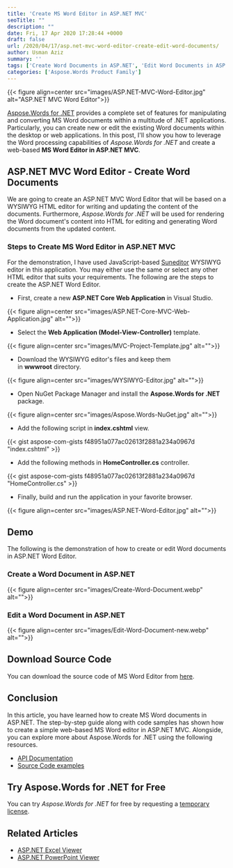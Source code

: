 ```yaml
---
title: 'Create MS Word Editor in ASP.NET MVC'
seoTitle: ""
description: ""
date: Fri, 17 Apr 2020 17:28:44 +0000
draft: false
url: /2020/04/17/asp.net-mvc-word-editor-create-edit-word-documents/
author: Usman Aziz
summary: ''
tags: ['Create Word Documents in ASP.NET', 'Edit Word Documents in ASP.NET', 'MS Word Editor in ASP.NET MVC']
categories: ['Aspose.Words Product Family']
---
```




{{< figure align=center src="images/ASP.NET-MVC-Word-Editor.jpg" alt="ASP.NET MVC Word Editor">}}


[Aspose.Words for .NET][1] provides a complete set of features for manipulating and converting MS Word documents within a multitude of .NET applications. Particularly, you can create new or edit the existing Word documents within the desktop or web applications. In this post, I'll show you how to leverage the Word processing capabilities of _Aspose.Words for .NET_ and create a web-based **MS Word Editor in ASP.NET MVC**.

## ASP.NET MVC Word Editor - Create Word Documents

We are going to create an ASP.NET MVC Word Editor that will be based on a WYSIWYG HTML editor for writing and updating the content of the documents. Furthermore, _Aspose.Words for .NET_ will be used for rendering the Word document's content into HTML for editing and generating Word documents from the updated content.

### Steps to Create MS Word Editor in ASP.NET MVC

For the demonstration, I have used JavaScript-based [Suneditor][2] WYSIWYG editor in this application. You may either use the same or select any other HTML editor that suits your requirements. The following are the steps to create the ASP.NET Word Editor.

*   First, create a new **ASP.NET Core Web Application** in Visual Studio.



{{< figure align=center src="images/ASP.NET-Core-MVC-Web-Application.jpg" alt="">}}


*   Select the **Web Application (Model-View-Controller)** template.



{{< figure align=center src="images/MVC-Project-Template.jpg" alt="">}}


*   Download the WYSIWYG editor's files and keep them in **wwwroot** directory.



{{< figure align=center src="images/WYSIWYG-Editor.jpg" alt="">}}


*   Open NuGet Package Manager and install the **Aspose.Words for .NET** package.



{{< figure align=center src="images/Aspose.Words-NuGet.jpg" alt="">}}


*   Add the following script in **index.cshtml** view.

{{< gist aspose-com-gists f48951a077ac02613f2881a234a0967d "index.cshtml" >}}

*   Add the following methods in **HomeController.cs** controller.

{{< gist aspose-com-gists f48951a077ac02613f2881a234a0967d "HomeController.cs" >}}

*   Finally, build and run the application in your favorite browser.



{{< figure align=center src="images/ASP.NET-Word-Editor.jpg" alt="">}}


## Demo

The following is the demonstration of how to create or edit Word documents in ASP.NET Word Editor.

### Create a Word Document in ASP.NET



{{< figure align=center src="images/Create-Word-Document.webp" alt="">}}


### Edit a Word Document in ASP.NET



{{< figure align=center src="images/Edit-Word-Document-new.webp" alt="">}}


## Download Source Code

You can download the source code of MS Word Editor from [here][3].

## Conclusion

In this article, you have learned how to create MS Word documents in ASP.NET. The step-by-step guide along with code samples has shown how to create a simple web-based MS Word editor in ASP.NET MVC. Alongside, you can explore more about Aspose.Words for .NET using the following resources.

*   [API Documentation][4]
*   [Source Code examples][5]

## Try Aspose.Words for .NET for Free

You can try _Aspose.Words for .NET_ for free by requesting a [temporary license][6].

## Related Articles

*   [ASP.NET Excel Viewer][7]
*   [ASP.NET PowerPoint Viewer][8]




[1]: https://products.aspose.com/words/net
[2]: https://www.cssscript.com/minimal-wysiwyg-editor-pure-javascript-suneditor/
[3]: https://github.com/usman-aziz/ASP.NET-MVC-Word-Editor
[4]: https://docs.aspose.com/display/wordsnet
[5]: https://github.com/aspose-words/Aspose.Words-for-.NET
[6]: https://purchase.aspose.com/temporary-license
[7]: https://blog.aspose.com/2020/01/31/view-excel-files-in-asp-net-mvc-csharp-excel-viewer/
[8]: https://blog.aspose.com/2020/02/23/asp-net-core-powerpoint-viewer-display-ppt-pptx-presentations/





